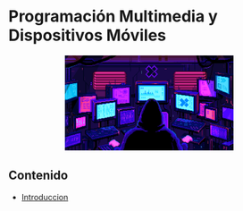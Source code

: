 # Programación Multimedia y Dispositivos Móviles

<div align=center>
<img src="../extras/hacker.gif" alt="cyber" width="60%">
</div>

## Contenido
- [Introduccion](./introduccion/README.md)